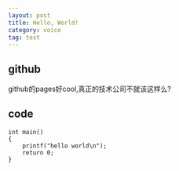 ```yaml
---
layout: post
title: Hello, World!
category: voice
tag: test
---
```


## github

github的pages好cool,真正的技术公司不就该这样么?

## code

    int main()
    {
        printf("hello world\n");
        return 0;
    }
